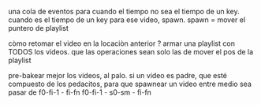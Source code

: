 una cola de eventos para cuando el tiempo no sea el tiempo de un key.
cuando es el tiempo de un key para ese video, spawn.
spawn = mover el puntero de playlist 

còmo retomar el video en la locaciòn anterior ?
armar una playlist con TODOS los videos. que las operaciones sean solo las de mover el pos de la playlist


pre-bakear mejor los videos, al palo. si un video es padre, que esté compuesto de los pedacitos, para que spawnear un video entre medio
sea pasar de
f0-fi-1 - fi-fn
f0-fi-1 - s0-sm - fi-fn


